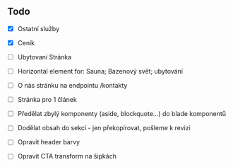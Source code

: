 ## Todo
- [x] Ostatní služby
- [x] Ceník
- [ ] Ubytovani Stránka
- [ ] Horizontal element for: Sauna; Bazenový svět; ubytování
- [ ] O nás stránku na endpointu /kontakty
- [ ] Stránka pro 1 článek


- [ ] Předělat zbylý komponenty (aside, blockquote...) do blade komponentů
- [ ] Dodělat obsah do sekcí - jen překopírovat, pošleme k revizi
- [ ] Opravit header barvy
- [ ] Opravit CTA transform na šipkách
